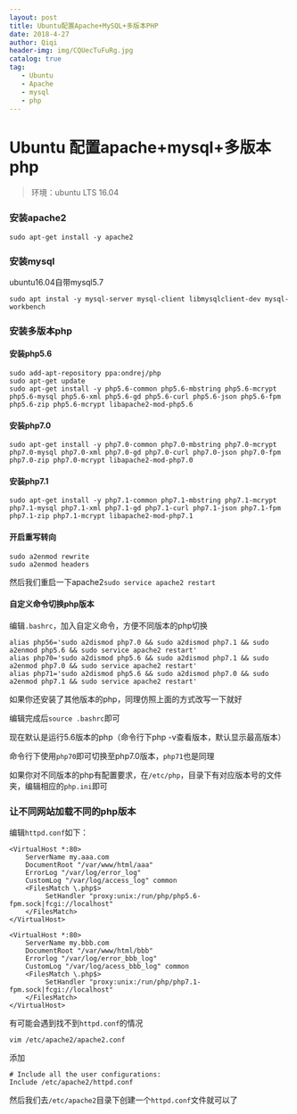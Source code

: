 ```yaml
---
layout: post
title: Ubuntu配置Apache+MySQL+多版本PHP
date: 2018-4-27
author: Qiqi
header-img: img/CQUecTuFuRg.jpg
catalog: true
tag:
   - Ubuntu
   - Apache
   - mysql
   - php
---
```


# Ubuntu 配置apache+mysql+多版本php

> 环境：ubuntu LTS 16.04

### 安装apache2

`sudo apt-get install -y apache2`

### 安装mysql

ubuntu16.04自带mysql5.7

```
sudo apt instal -y mysql-server mysql-client libmysqlclient-dev mysql-workbench
```

### 安装多版本php

#### 安装php5.6

```
sudo add-apt-repository ppa:ondrej/php
sudo apt-get update
sudo apt-get install -y php5.6-common php5.6-mbstring php5.6-mcrypt php5.6-mysql php5.6-xml php5.6-gd php5.6-curl php5.6-json php5.6-fpm php5.6-zip php5.6-mcrypt libapache2-mod-php5.6
```

#### 安装php7.0

```
sudo apt-get install -y php7.0-common php7.0-mbstring php7.0-mcrypt php7.0-mysql php7.0-xml php7.0-gd php7.0-curl php7.0-json php7.0-fpm php7.0-zip php7.0-mcrypt libapache2-mod-php7.0
```

#### 安装php7.1

```
sudo apt-get install -y php7.1-common php7.1-mbstring php7.1-mcrypt php7.1-mysql php7.1-xml php7.1-gd php7.1-curl php7.1-json php7.1-fpm php7.1-zip php7.1-mcrypt libapache2-mod-php7.1
```

#### 开启重写转向

```
sudo a2enmod rewrite
sudo a2enmod headers
```

然后我们重启一下apache2`sudo service apache2 restart`

#### 自定义命令切换php版本

编辑`.bashrc`，加入自定义命令，方便不同版本的php切换

```
alias php56='sudo a2dismod php7.0 && sudo a2dismod php7.1 && sudo a2enmod php5.6 && sudo service apache2 restart'
alias php70='sudo a2dismod php5.6 && sudo a2dismod php7.1 && sudo a2enmod php7.0 && sudo service apache2 restart'
alias php71='sudo a2dismod php5.6 && sudo a2dismod php7.0 && sudo a2enmod php7.1 && sudo service apache2 restart'
```

如果你还安装了其他版本的php，同理仿照上面的方式改写一下就好

编辑完成后`source .bashrc`即可

现在默认是运行5.6版本的php（命令行下php -v查看版本，默认显示最高版本）

命令行下使用`php70`即可切换至php7.0版本，`php71`也是同理

如果你对不同版本的php有配置要求，在`/etc/php`，目录下有对应版本号的文件夹，编辑相应的`php.ini`即可

### 让不同网站加载不同的php版本

编辑`httpd.conf`如下：

```
<VirtualHost *:80>
    ServerName my.aaa.com
    DocumentRoot "/var/www/html/aaa"
    ErrorLog "/var/log/error_log"
    CustomLog "/var/log/access_log" common
    <FilesMatch \.php$>
         SetHandler "proxy:unix:/run/php/php5.6-fpm.sock|fcgi://localhost"
    </FilesMatch>
</VirtualHost>

<VirtualHost *:80>
    ServerName my.bbb.com
    DocumentRoot "/var/www/html/bbb"
    Errorlog "/var/log/error_bbb_log"
    CustomLog "/var/log/acess_bbb_log" common
    <FilesMatch \.php$>
         SetHandler "proxy:unix:/run/php/php7.1-fpm.sock|fcgi://localhost"
    </FilesMatch>
</VirtualHost>
```

有可能会遇到找不到`httpd.conf`的情况

`vim /etc/apache2/apache2.conf`

添加

```
# Include all the user configurations: 
Include /etc/apache2/httpd.conf 
```

然后我们去`/etc/apache2`目录下创建一个`httpd.conf`文件就可以了
